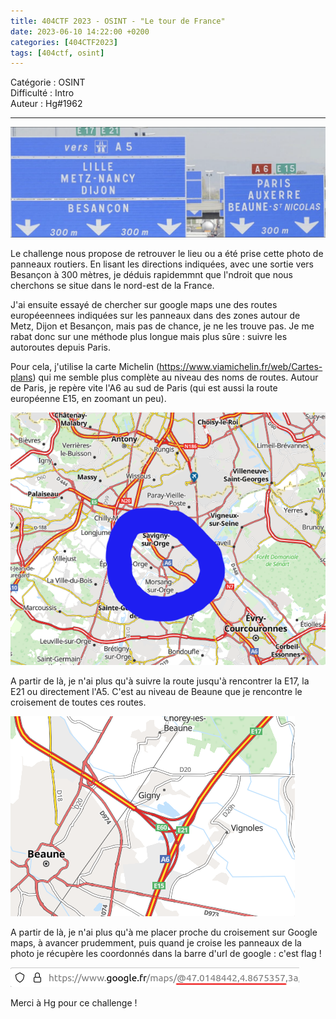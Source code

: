 ```yaml
---
title: 404CTF 2023 - OSINT - "Le tour de France"
date: 2023-06-10 14:22:00 +0200
categories: [404CTF2023]
tags: [404ctf, osint]
---
```



Catégorie : OSINT  
Difficulté : Intro  
Auteur : Hg#1962  

---

![photo de panneaux routiers](/assets/img/404ctf2023/Le_Tour_de_France.png)

Le challenge nous propose de retrouver le lieu ou a été prise cette photo de panneaux routiers. En lisant les directions indiquées, avec une sortie vers Besançon à 300 mètres, je déduis rapidemmnt que l'ndroit que nous cherchons se situe dans le nord-est de la France.  

J'ai ensuite essayé de chercher sur google maps une des routes européeennees indiquées sur les panneaux dans des zones autour de Metz, Dijon et Besançon, mais pas de chance, je ne les trouve pas. Je me rabat donc sur une méthode plus longue mais plus sûre : suivre les autoroutes depuis Paris.  

Pour cela, j'utilise la carte Michelin (https://www.viamichelin.fr/web/Cartes-plans) qui me semble plus complète au niveau des noms de routes. Autour de Paris, je repère vite l'A6 au sud de Paris (qui est aussi la route européenne E15, en zoomant un peu).  

![carte Michelin montrant l'A6](/assets/img/404ctf2023/tdf1.png)

A partir de là, je n'ai plus qu'à suivre la route jusqu'à rencontrer la  E17, la E21 ou directement l'A5. C'est au niveau de Beaune que je rencontre le croisement de toutes ces routes.  

![carte Michelin montrant Beaune](/assets/img/404ctf2023/tdf2.png)

A partir de là, je n'ai plus qu'à me placer proche du croisement sur Google maps, à avancer prudemment, puis quand je croise les panneaux de la photo je récupère les coordonnés dans la barre d'url de google : c'est flag !


![url google avec les coordonnées](/assets/img/404ctf2023/tdf3.png)

Merci à Hg pour ce challenge !

